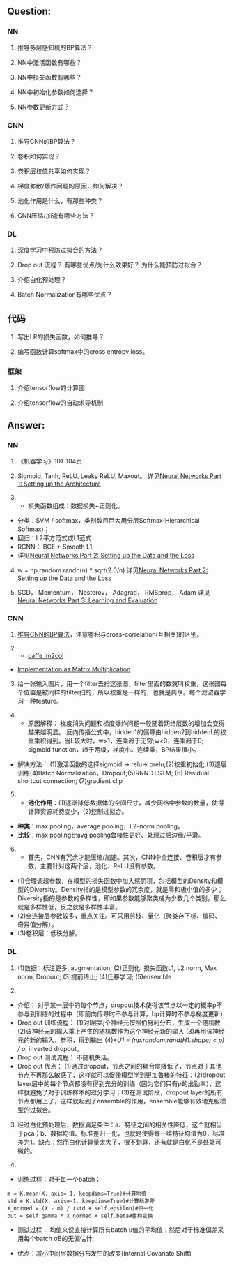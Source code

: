 ## Question:

### NN
1. 推导多层感知机的BP算法？

2. NN中激活函数有哪些？

3. NN中损失函数有哪些？

4. NN中初始化参数如何选择？

5. NN参数更新方式？

### CNN
1. 推导CNN的BP算法？

2. 卷积如何实现？

3. 卷积层权值共享如何实现？

4. 梯度弥散/爆炸问题的原因，如何解决？

5. 池化作用是什么，有那些种类？

6. CNN压缩/加速有哪些方法？

### DL
1. 深度学习中预防过拟合的方法？

2. Drop out 流程？ 有哪些优点/为什么效果好？ 为什么能预防过拟合？

3. 介绍白化预处理？

4. Batch Normalization有哪些优点？

## 代码
1. 写出LR的损失函数，如何推导？

2. 编写函数计算softmax中的cross entropy loss。

### 框架
1. 介绍tensorflow的计算图

2. 介绍tensorflow的自动求导机制

## Answer:
### NN
1. 《机器学习》101-104页

2. Sigmoid, Tanh, ReLU, Leaky ReLU, Maxout。
详见[Neural Networks Part 1: Setting up the Architecture](http://cs231n.github.io/neural-networks-1/#actfun)

3. - 损失函数组成：数据损失+正则化。
 - 分类：SVM / softmax，类别数目巨大用分层Softmax(Hierarchical Softmax)；
 - 回归：L2平方范式或L1范式
 - RCNN： BCE + Smooth L1;
 - 详见[Neural Networks Part 2: Setting up the Data and the Loss](http://cs231n.github.io/neural-networks-2/#losses)

4. w = np.random.randn(n) * sqrt(2.0/n)
 详见[Neural Networks Part 2: Setting up the Data and the Loss](http://cs231n.github.io/neural-networks-2/#init)

5. SGD， Momentum， Nesterov， Adagrad， RMSprop， Adam
详见[Neural Networks Part 3: Learning and Evaluation](http://cs231n.github.io/neural-networks-3/#update)

### CNN
1. [推导CNN的BP算法](https://www.zybuluo.com/hanbingtao/note/485480)，注意卷积与cross-correlation(互相关)的区别。

2. - [caffe im2col](http://blog.csdn.net/jiongnima/article/details/69736844)

 - [Implementation as Matrix Multiplication](http://cs231n.github.io/convolutional-networks/)

3. 给一张输入图片，用一个filter去扫这张图，filter里面的数就叫权重，这张图每个位置是被同样的filter扫的，所以权重是一样的，也就是共享。每个滤波器学习一种feature。

4. - 原因解释：
梯度消失问题和梯度爆炸问题一般随着网络层数的增加会变得越来越明显。
反向传播公式中，hidden1的偏导由hidden2到hiddenL的权重乘积得到。当L较大时，w>1，连乘趋于无穷;w<0，连乘趋于0;
sigmoid function，趋于两级，梯度小。连续乘，BP结果很小。
 - 解决方法：
(1)激活函数的选择sigmoid -> relu-> prelu;(2)权重初始化;(3)逐层训练(4)Batch Normalization，Dropout;(5)RNN->LSTM; (6) Residual shortcut connection; (7)gradient clip

5. - **池化作用**：(1)逐渐降低数据体的空间尺寸，减少网络中参数的数量，使得计算资源耗费变少，(2)控制过拟合。
 - **种类**：max pooling，average pooling，L2-norm pooling。
 - **比较**：max pooling比avg pooling鲁棒性更好、处理过后边缘/平滑。

6. - 首先，CNN有冗余才能压缩/加速。其次，CNN中全连接、卷积层才有参数，主要针对这两个层，池化、ReLU没有参数。
 - (1)合理调超参数，在模型的损失函数中加入惩罚项，包括模型的Density和模型的Diversity。Density指的是模型参数的冗余度，就是零和极小值的多少；Diversity指的是参数的多样性，即如果参数能够聚类成为少数几个类别，那么就是多样性低，反之就是多样性丰富。
 - (2)全连接层参数较多，重点关注。可采用剪枝、量化（聚类存下标、编码、奇异值分解）。
 - (3)卷积层：低秩分解。

### DL
1. (1)数据：标注更多, augmentation; (2)正则化: 损失函数L1, L2 norm, Max norm, Dropout; (3)提前终止; (4)迁移学习; (5)ensemble

2.
- 介绍： 对于某一层中的每个节点，dropout技术使得该节点以一定的概率p不参与到训练的过程中（即前向传导时不参与计算，bp计算时不参与梯度更新）
- Drop out 训练流程： (1)对l层第j个神经元按照伯努利分布，生成一个随机数 (2)该神经元的输入乘上产生的随机数作为这个神经元新的输入 (3)再用该神经元的新的输入，卷积，得到输出 (4)**U1 = (np.random.rand(*H1.shape) < p) / p**, inverted dropout。
- Drop out 测试流程： 不随机失活。
- Drop out 优点： (1)通过dropout，节点之间的耦合度降低了，节点对于其他节点不再那么敏感了，这样就可以促使模型学到更加鲁棒的特征；(2)dropout layer层中的每个节点都没有得到充分的训练（因为它们只有p的出勤率），这样就避免了对于训练样本的过分学习；(3)在测试阶段，dropout layer的所有节点都用上了，这样就起到了ensemble的作用，ensemble能够有效地克服模型的过拟合。

3. 经过白化预处理后，数据满足条件：a、特征之间的相关性降低，这个就相当于pca；b、数据均值、标准差归一化，也就是使得每一维特征均值为0，标准差为1。缺点：然而白化计算量太大了，很不划算，还有就是白化不是处处可微的。

4.
- 训练过程：对于每一个batch：
```
m = K.mean(X, axis=-1, keepdims=True)#计算均值  
std = K.std(X, axis=-1, keepdims=True)#计算标准差  
X_normed = (X - m) / (std + self.epsilon)#归一化  
out = self.gamma * X_normed + self.beta#重构变换
```
- 测试过程： 均值来说直接计算所有batch u值的平均值；然后对于标准偏差采用每个batch σB的无偏估计;

- 优点：减小中间层数据分布发生的改变(Internal  Covariate Shift)
